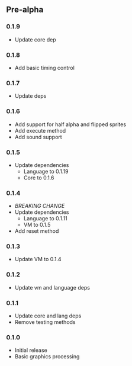 ## Pre-alpha

### 0.1.9
- Update core dep

### 0.1.8
- Add basic timing control

### 0.1.7
- Update deps

### 0.1.6
- Add support for half alpha and flipped sprites
- Add execute method 
- Add sound support

### 0.1.5
- Update dependencies
  - Language to 0.1.19
  - Core to 0.1.6

### 0.1.4

- *BREAKING CHANGE*
- Update dependencies
  - Language to 0.1.11
  - VM to 0.1.5
- Add reset method

### 0.1.3

- Update VM to 0.1.4

### 0.1.2

- Update vm and language deps

### 0.1.1

- Update core and lang deps
- Remove testing methods

### 0.1.0

- Initial release
- Basic graphics processing